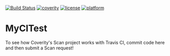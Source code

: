[![Build Status](https://travis-ci.org/liuchao412/MyCITest.svg?branch=master)](https://travis-ci.org/liuchao412/MyCITest)
[![coverity](https://scan.coverity.com/projects/14401/badge.svg)](https://scan.coverity.com/projects/liuchao412-mycitest)
[![license](https://img.shields.io/github/license/mashape/apistatus.svg)](https://opensource.org/licenses/mit-license.php)
[![platform](https://img.shields.io/badge/platform-linux-brightgreen.svg)](/README.md)  

MyCITest
==================

To see how Coverity's Scan project works with Travis CI, commit code here and then submit a Scan request!

